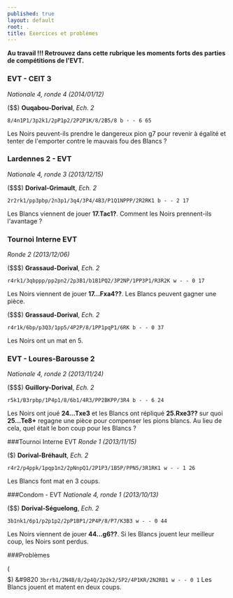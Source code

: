 ```yaml
---
published: true
layout: default
root: .
title: Exercices et problèmes
---
```


**Au travail !!! Retrouvez dans cette rubrique les moments forts des parties de compétitions de l'EVT.**

### EVT - CEIT 3
_Nationale 4, ronde 4 (2014/01/12)_

($$) **Ouqabou-Dorival**, _Ech. 2_

`8/4n1P1/3p2k1/2pP1p2/2P2P1K/8/2B5/8 b - - 6 65`

Les Noirs peuvent-ils prendre le dangereux pion g7 pour revenir à égalité et tenter de l'emporter contre le mauvais fou des Blancs ?


### Lardennes 2 - EVT
_Nationale 4, ronde 3 (2013/12/15)_

($$$)   **Dorival-Grimault**, _Ech. 2_

`2r2rk1/pp3pbp/2n3p1/3q4/3P4/4B3/P1Q1NPPP/2R2RK1 b - - 2 17`

Les Blancs viennent de jouer **17.Tac1?**. Comment les Noirs prennent-ils l'avantage ?


### Tournoi Interne EVT
_Ronde 2 (2013/12/06)_

($$$)   **Grassaud-Dorival**, _Ech. 2_

`r4rk1/3qbppp/pp2pn2/2p3B1/b1B1PQ2/3P2NP/1PP3P1/R3R2K w - - 0 17`

Les Noirs viennent de jouer **17...Fxa4??**. Les Blancs peuvent gagner une pièce.


($$$)   **Grassaud-Dorival**, _Ech. 2_

`r4r1k/6bp/p3Q3/1pp5/4P2P/8/1PP1pqP1/6RK b - - 0 37`

Les Noirs ont un mat en 5.


### EVT - Loures-Barousse 2
_Nationale 4, ronde 2 (2013/11/24)_

($$$) **Guillory-Dorival**, _Ech. 2_

`r5k1/B3rpbp/1P4p1/8/6b1/4R3/PP2BKPP/3R4 b - - 6 24`

Les Noirs ont joué **24...Txe3** et les Blancs ont répliqué **25.Rxe3??** sur quoi **25...Te8+** regagne une pièce pour compenser les pions blancs. Au lieu de cela, quel était le bon coup pour les Blancs ?
 

###Tournoi Interne EVT
_Ronde 1 (2013/11/15)_

($) **Dorival-Bréhault**, _Ech. 2_

`r4r2/p4ppk/1pqp1n2/2pNnpQ1/2P1P3/1B5P/PPN5/3R1RK1 w - - 1 26`

Les Blancs font mat en 3 coups.


###Condom - EVT
_Nationale 4, ronde 1 (2013/10/13)_

($$) **Dorival-Séguelong**, _Ech. 2_

`3b1nk1/6p1/p2p1p2/2pP1BP1/2P4P/8/P7/K3B3 w - - 0 44`

Les Noirs viennent de jouer **44...g6??**. Si les Blancs jouent leur meilleur coup, les Noirs sont perdus.

###Problèmes

($$$$$) &#9820
`3brrb1/2N4B/8/2p4Q/2p2k2/5P2/4P1KR/2N2RB1 w - - 0 1`
Les Blancs jouent et matent en deux coups.